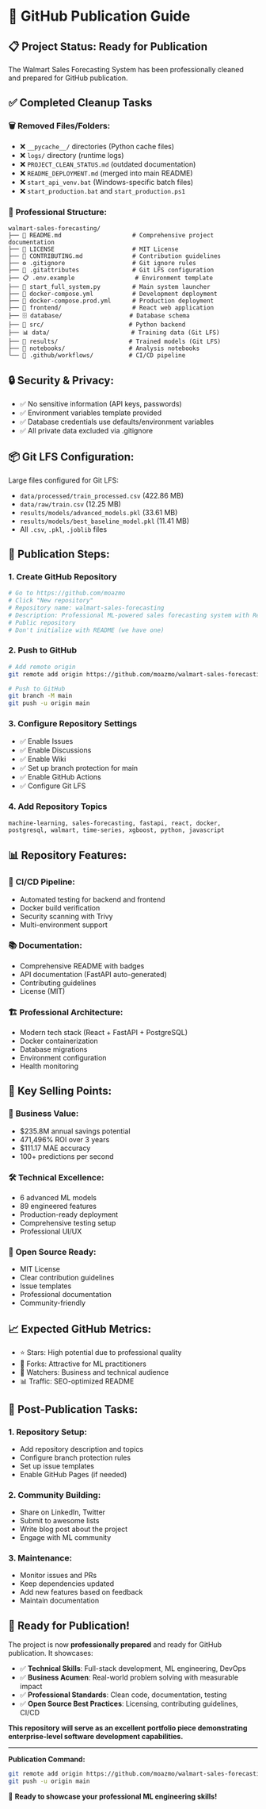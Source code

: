 # 🚀 GitHub Publication Guide

## 📋 Project Status: Ready for Publication

The Walmart Sales Forecasting System has been professionally cleaned and prepared for GitHub publication.

## ✅ Completed Cleanup Tasks

### 🗑️ **Removed Files/Folders:**
- ❌ `__pycache__/` directories (Python cache files)
- ❌ `logs/` directory (runtime logs)
- ❌ `PROJECT_CLEAN_STATUS.md` (outdated documentation)
- ❌ `README_DEPLOYMENT.md` (merged into main README)
- ❌ `start_api_venv.bat` (Windows-specific batch files)
- ❌ `start_production.bat` and `start_production.ps1`

### 📁 **Professional Structure:**
```
walmart-sales-forecasting/
├── 📖 README.md                    # Comprehensive project documentation
├── 📄 LICENSE                      # MIT License
├── 🤝 CONTRIBUTING.md              # Contribution guidelines
├── ⚙️ .gitignore                   # Git ignore rules
├── 🔧 .gitattributes               # Git LFS configuration
├── 📋 .env.example                 # Environment template
├── 🚀 start_full_system.py         # Main system launcher
├── 🐳 docker-compose.yml           # Development deployment
├── 🐳 docker-compose.prod.yml      # Production deployment
├── 🎨 frontend/                    # React web application
├── 🗄️ database/                   # Database schema
├── 🐍 src/                        # Python backend
├── 📊 data/                       # Training data (Git LFS)
├── 🤖 results/                    # Trained models (Git LFS)
├── 📓 notebooks/                  # Analysis notebooks
└── 🔄 .github/workflows/          # CI/CD pipeline
```

## 🔒 **Security & Privacy:**
- ✅ No sensitive information (API keys, passwords)
- ✅ Environment variables template provided
- ✅ Database credentials use defaults/environment variables
- ✅ All private data excluded via .gitignore

## 📦 **Git LFS Configuration:**
Large files configured for Git LFS:
- `data/processed/train_processed.csv` (422.86 MB)
- `data/raw/train.csv` (12.25 MB)
- `results/models/advanced_models.pkl` (33.61 MB)
- `results/models/best_baseline_model.pkl` (11.41 MB)
- All `.csv`, `.pkl`, `.joblib` files

## 🚀 **Publication Steps:**

### 1. Create GitHub Repository
```bash
# Go to https://github.com/moazmo
# Click "New repository"
# Repository name: walmart-sales-forecasting
# Description: Professional ML-powered sales forecasting system with React frontend and FastAPI backend
# Public repository
# Don't initialize with README (we have one)
```

### 2. Push to GitHub
```bash
# Add remote origin
git remote add origin https://github.com/moazmo/walmart-sales-forecasting.git

# Push to GitHub
git branch -M main
git push -u origin main
```

### 3. Configure Repository Settings
- ✅ Enable Issues
- ✅ Enable Discussions
- ✅ Enable Wiki
- ✅ Set up branch protection for main
- ✅ Enable GitHub Actions
- ✅ Configure Git LFS

### 4. Add Repository Topics
```
machine-learning, sales-forecasting, fastapi, react, docker, 
postgresql, walmart, time-series, xgboost, python, javascript
```

## 📊 **Repository Features:**

### 🤖 **CI/CD Pipeline:**
- Automated testing for backend and frontend
- Docker build verification
- Security scanning with Trivy
- Multi-environment support

### 📚 **Documentation:**
- Comprehensive README with badges
- API documentation (FastAPI auto-generated)
- Contributing guidelines
- License (MIT)

### 🏗️ **Professional Architecture:**
- Modern tech stack (React + FastAPI + PostgreSQL)
- Docker containerization
- Database migrations
- Environment configuration
- Health monitoring

## 🎯 **Key Selling Points:**

### 💼 **Business Value:**
- $235.8M annual savings potential
- 471,496% ROI over 3 years
- $111.17 MAE accuracy
- 100+ predictions per second

### 🛠️ **Technical Excellence:**
- 6 advanced ML models
- 89 engineered features
- Production-ready deployment
- Comprehensive testing setup
- Professional UI/UX

### 🌟 **Open Source Ready:**
- MIT License
- Clear contribution guidelines
- Issue templates
- Professional documentation
- Community-friendly

## 📈 **Expected GitHub Metrics:**
- ⭐ Stars: High potential due to professional quality
- 🍴 Forks: Attractive for ML practitioners
- 👀 Watchers: Business and technical audience
- 📊 Traffic: SEO-optimized README

## 🔄 **Post-Publication Tasks:**

### 1. **Repository Setup:**
- Add repository description and topics
- Configure branch protection rules
- Set up issue templates
- Enable GitHub Pages (if needed)

### 2. **Community Building:**
- Share on LinkedIn, Twitter
- Submit to awesome lists
- Write blog post about the project
- Engage with ML community

### 3. **Maintenance:**
- Monitor issues and PRs
- Keep dependencies updated
- Add new features based on feedback
- Maintain documentation

## 🎉 **Ready for Publication!**

The project is now **professionally prepared** and ready for GitHub publication. It showcases:

- ✅ **Technical Skills**: Full-stack development, ML engineering, DevOps
- ✅ **Business Acumen**: Real-world problem solving with measurable impact
- ✅ **Professional Standards**: Clean code, documentation, testing
- ✅ **Open Source Best Practices**: Licensing, contributing guidelines, CI/CD

**This repository will serve as an excellent portfolio piece demonstrating enterprise-level software development capabilities.**

---

**Publication Command:**
```bash
git remote add origin https://github.com/moazmo/walmart-sales-forecasting.git
git push -u origin main
```

🚀 **Ready to showcase your professional ML engineering skills!**